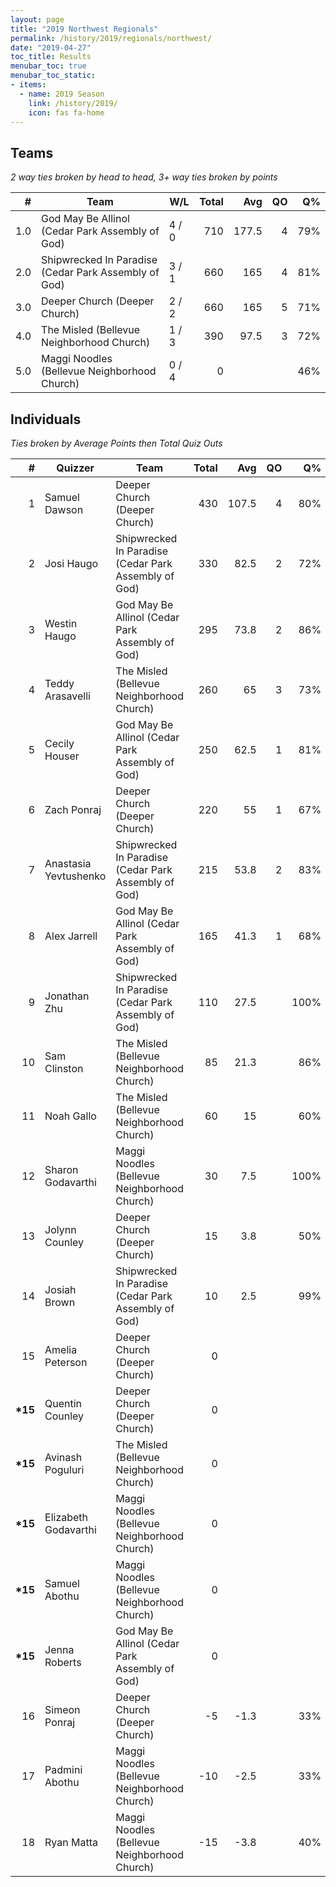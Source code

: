 ```yaml
---
layout: page
title: "2019 Northwest Regionals"
permalink: /history/2019/regionals/northwest/
date: "2019-04-27"
toc_title: Results
menubar_toc: true
menubar_toc_static:
- items:
  - name: 2019 Season
    link: /history/2019/
    icon: fas fa-home
---
```


## Teams

*2 way ties broken by head to head, 3+ way ties broken by points*

|    # | Team                                                 | W/L   | Total |   Avg |   QO |   Q% |
| ---: | ---------------------------------------------------- | ----- | ----: | ----: | ---: | ---: |
|  1.0 | God May Be Allinol (Cedar Park Assembly of God)      | 4 / 0 |   710 | 177.5 |    4 |  79% |
|  2.0 | Shipwrecked In Paradise (Cedar Park Assembly of God) | 3 / 1 |   660 |   165 |    4 |  81% |
|  3.0 | Deeper Church (Deeper Church)                        | 2 / 2 |   660 |   165 |    5 |  71% |
|  4.0 | The Misled (Bellevue Neighborhood Church)            | 1 / 3 |   390 |  97.5 |    3 |  72% |
|  5.0 | Maggi Noodles (Bellevue Neighborhood Church)         | 0 / 4 |     0 |       |      |  46% |

## Individuals

*Ties broken by Average Points then Total Quiz Outs*

|        # | Quizzer               | Team                                                 | Total |   Avg |   QO |   Q% |
| -------: | --------------------- | ---------------------------------------------------- | ----: | ----: | ---: | ---: |
|        1 | Samuel Dawson         | Deeper Church (Deeper Church)                        |   430 | 107.5 |    4 |  80% |
|        2 | Josi Haugo            | Shipwrecked In Paradise (Cedar Park Assembly of God) |   330 |  82.5 |    2 |  72% |
|        3 | Westin Haugo          | God May Be Allinol (Cedar Park Assembly of God)      |   295 |  73.8 |    2 |  86% |
|        4 | Teddy Arasavelli      | The Misled (Bellevue Neighborhood Church)            |   260 |    65 |    3 |  73% |
|        5 | Cecily Houser         | God May Be Allinol (Cedar Park Assembly of God)      |   250 |  62.5 |    1 |  81% |
|        6 | Zach Ponraj           | Deeper Church (Deeper Church)                        |   220 |    55 |    1 |  67% |
|        7 | Anastasia Yevtushenko | Shipwrecked In Paradise (Cedar Park Assembly of God) |   215 |  53.8 |    2 |  83% |
|        8 | Alex Jarrell          | God May Be Allinol (Cedar Park Assembly of God)      |   165 |  41.3 |    1 |  68% |
|        9 | Jonathan Zhu          | Shipwrecked In Paradise (Cedar Park Assembly of God) |   110 |  27.5 |      | 100% |
|       10 | Sam Clinston          | The Misled (Bellevue Neighborhood Church)            |    85 |  21.3 |      |  86% |
|       11 | Noah Gallo            | The Misled (Bellevue Neighborhood Church)            |    60 |    15 |      |  60% |
|       12 | Sharon Godavarthi     | Maggi Noodles (Bellevue Neighborhood Church)         |    30 |   7.5 |      | 100% |
|       13 | Jolynn Counley        | Deeper Church (Deeper Church)                        |    15 |   3.8 |      |  50% |
|       14 | Josiah Brown          | Shipwrecked In Paradise (Cedar Park Assembly of God) |    10 |   2.5 |      |  99% |
|       15 | Amelia Peterson       | Deeper Church (Deeper Church)                        |     0 |       |      |      |
| **\*15** | Quentin Counley       | Deeper Church (Deeper Church)                        |     0 |       |      |      |
| **\*15** | Avinash Poguluri      | The Misled (Bellevue Neighborhood Church)            |     0 |       |      |      |
| **\*15** | Elizabeth Godavarthi  | Maggi Noodles (Bellevue Neighborhood Church)         |     0 |       |      |      |
| **\*15** | Samuel Abothu         | Maggi Noodles (Bellevue Neighborhood Church)         |     0 |       |      |      |
| **\*15** | Jenna Roberts         | God May Be Allinol (Cedar Park Assembly of God)      |     0 |       |      |      |
|       16 | Simeon Ponraj         | Deeper Church (Deeper Church)                        |    -5 |  -1.3 |      |  33% |
|       17 | Padmini Abothu        | Maggi Noodles (Bellevue Neighborhood Church)         |   -10 |  -2.5 |      |  33% |
|       18 | Ryan Matta            | Maggi Noodles (Bellevue Neighborhood Church)         |   -15 |  -3.8 |      |  40% |

